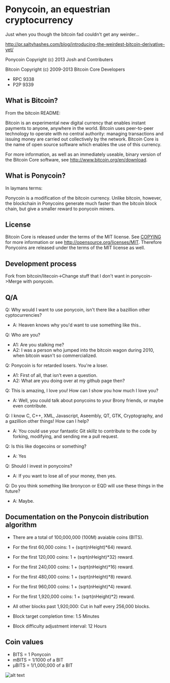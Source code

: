 ﻿Ponycoin, an equestrian cryptocurrency
=====================================
Just when you though the bitcoin fad couldn't get any weirder...

http://pr.saltyhashes.com/blog/introducing-the-weirdest-bitcoin-derivative-yet/

Ponycoin Copyright (c) 2013 Josh and Contributers

Bitcoin Copyright (c) 2009-2013 Bitcoin Core Developers

* RPC 9338
* P2P 9339

What is Bitcoin?
----------------

From the bitcoin README:

Bitcoin is an experimental new digital currency that enables instant payments to
anyone, anywhere in the world. Bitcoin uses peer-to-peer technology to operate
with no central authority: managing transactions and issuing money are carried
out collectively by the network. Bitcoin Core is the name of open source
software which enables the use of this currency.

For more information, as well as an immediately useable, binary version of
the Bitcoin Core software, see http://www.bitcoin.org/en/download.

What is Ponycoin?
----------------

In laymans terms:

Ponycoin is a modification of the bitcoin currency. Unlike bitcoin, however, the blockchain
in Ponycoins generate much faster than the bitcoin block chain, but give a smaller reward
to ponycoin miners.

License
-------

Bitcoin Core is released under the terms of the MIT license. See [COPYING](COPYING) for more
information or see http://opensource.org/licenses/MIT. Therefore Ponycoins are released under
the terms of the MIT license as well.

Development process
-------------------

Fork from bitcoin/litecoin->Change stuff that I don't want in ponycoin->Merge with ponycoin.

Q/A
---

Q: Why would I want to use ponycoin, isn't there like a bazillion other cyptocurrencies?
* A: Heaven knows why you'd want to use something like this..

Q: Who are you?
* A1: Are you stalking me?
* A2: I was a person who jumped into the bitcoin wagon during 2010, when bitcoin wasn't so commercialized.

Q: Ponycoin is for retarded losers. You're a loser.
* A1: First of all, that isn't even a question.
* A2: What are you doing over at my github page then?

Q: This is amazing, I love you! How can I show you how much I love you?
* A: Well, you could talk about ponycoins to your Brony friends, or maybe even contribute.

Q: I know C, C++, XML, Javascript, Aseembly, QT, GTK, Cryptography, and a gazillion other things! How can I help?
* A: You could use your fantastic Git skillz to contribute to the code by forking, modifying,
and sending me a pull request.

Q: Is this like dogecoins or something?
* A: Yes

Q: Should I invest in ponycoins?
* A: If you want to lose all of your money, then yes.

Q: Do you think something like bronycon or EQD will use these things in the future?
* A: Maybe.

Documentation on the Ponycoin distribution algorithm
-----------------------------------------------------------------
* There are a total of 100,000,000 (100M) avaiable coins (BITS).
* For the first 60,000 coins: 1 + (sqrt(nHeight)*64) reward.
* For the first 120,000 coins: 1 + (sqrt(nHeight)*32) reward.
* For the first 240,000 coins: 1 + (sqrt(nHeight)*16) reward.
* For the first 480,000 coins: 1 + (sqrt(nHeight)*8) reward.
* For the first 960,000 coins: 1 + (sqrt(nHeight)*4) reward.
* For the first 1,920,000 coins: 1 + (sqrt(nHeight)*2) reward.
* All other blocks past 1,920,000: Cut in half every 256,000 blocks.

* Block target completion time: 1.5 Minutes
* Block difficulty adjustment interval: 12 Hours

Coin values
-----------

* BITS = 1 Ponycoin
* mBITS = 1/1000 of a BIT
* μBITS = 1/1,000,000 of a BIT

![alt text](http://i42.tinypic.com/2h6rj9y.png "The Ponycoin logo")
